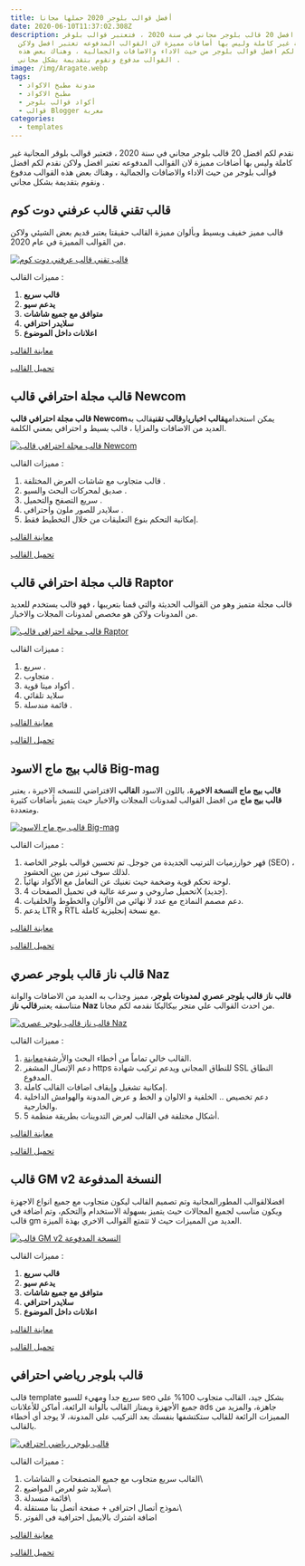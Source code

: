 ```yaml
---
title: أفضل قوالب بلوجر 2020 حملها مجانا
date: 2020-06-10T11:37:02.308Z
description: نقدم لكم افضل 20 قالب بلوجر مجاني في سنة 2020 ، فتعتبر قوالب بلوقر
  المجانية غير كاملة وليس بها أضافات مميزة لان القوالب المدفوعه تعتبر افضل ولاكن
  نقدم لكم افضل قوالب بلوجر من حيث الاداء والاضافات والجمالية ، وهناك بعض هذه
  القوالب مدفوع ونقوم بتقديمة بشكل مجاني .
image: /img/Aragate.webp
tags:
  - مدونة مطبخ الاكواد
  - مطبخ الاكواد
  - أكواد قوالب بلوجر
  - قوالب Blogger معربة
categories:
  - templates
---
```

نقدم لكم افضل 20 قالب بلوجر مجاني في سنة 2020 ، فتعتبر قوالب بلوقر المجانية غير كاملة وليس بها أضافات مميزة لان القوالب المدفوعه تعتبر افضل ولاكن نقدم لكم افضل قوالب بلوجر من حيث الاداء والاضافات والجمالية ، وهناك بعض هذه القوالب مدفوع ونقوم بتقديمة بشكل مجاني .

<!--StartFragment-->

## قالب تقني قالب عرفني دوت كوم

قالب مميز خفيف وبسيط وبألوان مميزة القالب حقيقتا يعتبر قديم بعض الشيئي ولاكن من القوالب المميزة في عام 2020.

[![قالب تقني قالب عرفني دوت كوم](https://1.bp.blogspot.com/-3365JstkflI/Xm0n98EYjWI/AAAAAAAAFvY/MRtmxzijRJI_n2e7LpyES4mOHHTI15m-ACLcBGAsYHQ/s640/%25D9%2582%25D8%25A7%25D9%2584%25D8%25A8%2B%25D8%25A8%25D9%2584%25D9%2588%25D8%25AC%25D8%25B1%2B%25D8%25AA%25D9%2582%25D9%2586%25D9%258A%2B%25281%2529.png "قالب تقني قالب عرفني دوت كوم")](https://1.bp.blogspot.com/-3365JstkflI/Xm0n98EYjWI/AAAAAAAAFvY/MRtmxzijRJI_n2e7LpyES4mOHHTI15m-ACLcBGAsYHQ/s640/%25D9%2582%25D8%25A7%25D9%2584%25D8%25A8%2B%25D8%25A8%25D9%2584%25D9%2588%25D8%25AC%25D8%25B1%2B%25D8%25AA%25D9%2582%25D9%2586%25D9%258A%2B%25281%2529.png)

مميزات القالب :

1. **قالب سريع**
2. **يدعم سيو**
3. **متوافق مع جميع شاشات**
4. **سلايدر احترافي**
5. **اعلانات داخل الموضوع**

[معاينة القالب](https://template-3arrafni-abdoutech.blogspot.com/ "معاينة القالب")

[تحميل القالب](http://hinafinea.com/3xPu "تحميل القالب")

## قالب مجلة احترافي قالب Newcom

**قالب مجلة احترافي قالب Newcom**يمكن استخدامه**قالب اخباري**او**قالب تقني**قالب به العديد من الاضافات والمزايا ، قالب بسيط و احترافي بمعني الكلمة.

[![قالب مجلة احترافي قالب Newcom](https://1.bp.blogspot.com/-lYZVxXv-xOo/XlgVJcPSepI/AAAAAAAAFWw/9Ev2YC17DjIS50HrEyjG70Xy0j-eGNUZwCLcBGAsYHQ/s640/newco.jpg "قالب مجلة احترافي قالب Newcom")](https://1.bp.blogspot.com/-lYZVxXv-xOo/XlgVJcPSepI/AAAAAAAAFWw/9Ev2YC17DjIS50HrEyjG70Xy0j-eGNUZwCLcBGAsYHQ/s1600/newco.jpg)

مميزات القالب :

1. قالب متجاوب مع شاشات العرض المختلفة .
2. صديق لمحركات البحث والسيو .
3. سريع التصفح والتحميل .
4. سلايدر للصور ملون واحترافي .
5. إمكانية التحكم بنوع التعليقات من خلال التخطيط فقط.

[معاينة القالب](http://morebatet.com/2q4R "معاينة القالب")

[تحميل القالب](http://morebatet.com/2q8A "تحميل القالب")

## قالب مجلة احترافي قالب Raptor

قالب مجلة متميز وهو من القوالب الحديثة والتي قمنا بتعريبها ، فهو قالب يستخدم للعديد من المدونات ولاكن هو مخصص لمدونات المجلات والاخبار.

[![قالب مجلة احترافي قالب Raptor](https://1.bp.blogspot.com/-8dFD3ccSt20/Xm0m7nfYBsI/AAAAAAAAFvE/w4DHw7bxn7w6TjkZcuibC3b_VXPoWaR_gCLcBGAsYHQ/s640/%25D9%2582%25D8%25A7%25D9%2584%25D8%25A8%2B%25D9%2585%25D8%25AC%25D9%2584%25D8%25A9%2B%25D8%25A7%25D8%25AD%25D8%25AA%25D8%25B1%25D8%25A7%25D9%2581%25D9%258A.png "قالب مجلة احترافي قالب Raptor")](https://1.bp.blogspot.com/-8dFD3ccSt20/Xm0m7nfYBsI/AAAAAAAAFvE/w4DHw7bxn7w6TjkZcuibC3b_VXPoWaR_gCLcBGAsYHQ/s640/%25D9%2582%25D8%25A7%25D9%2584%25D8%25A8%2B%25D9%2585%25D8%25AC%25D9%2584%25D8%25A9%2B%25D8%25A7%25D8%25AD%25D8%25AA%25D8%25B1%25D8%25A7%25D9%2581%25D9%258A.png)

مميزات القالب :

1. سريع .
2. متجاوب .
3. أكواد ميتا قوية .
4. سلايد تلقائي
5. قائمة مندسلة .

[معاينة القالب](https://raptor-rtl.blogspot.com/ "معاينة القالب")

[تحميل القالب](http://hinafinea.com/44mp "تحميل القالب")

## قالب بيج ماج الاسود Big-mag

**قالب بيج ماج النسخة الاخيرة**، باللون الاسود **القالب** الافتراضي للنسخه الاخيرة ، يعتبر **قالب بيج ماج** من افضل القوالب لمدونات المجلات والاخبار حيث يتميز بأضافات كثيرة ومتعددة.

[![قالب بيج ماج الاسود Big-mag](https://1.bp.blogspot.com/-uEVt5y04AcE/Xm0neG6aXhI/AAAAAAAAFvM/S-zrlklWy8oRlLsuY4Y71QQkNijtN6xWACLcBGAsYHQ/s640/%25D9%2582%25D8%25A7%25D9%2584%25D8%25A8-%25D8%25A8%25D9%258A%25D8%25AC-%25D9%2585%25D8%25A7%25D8%25AC.png "قالب بيج ماج الاسود Big-mag")](https://1.bp.blogspot.com/-uEVt5y04AcE/Xm0neG6aXhI/AAAAAAAAFvM/S-zrlklWy8oRlLsuY4Y71QQkNijtN6xWACLcBGAsYHQ/s640/%25D9%2582%25D8%25A7%25D9%2584%25D8%25A8-%25D8%25A8%25D9%258A%25D8%25AC-%25D9%2585%25D8%25A7%25D8%25AC.png)

مميزات القالب :

1. قهر خوارزميات الترتيب الجديدة من جوجل. تم تحسين قوالب بلوجر الخاصة (SEO) ، لذلك سوف تبرز من بين الحشود.
2. لوحة تحكم قوية وضخمة حيث تغنيك عن التعامل مع الأكواد نهائياً.
3. تحميل صاروخي و سرعة عالية في تحميل الصفحات 4X (جديد).
4. دعم مصمم النماذج مع عدد لا نهائي من الألوان والخطوط والخلفيات.
5. يدعم LTR و RTL مع نسخة إنجليزية كاملة.

[معاينة القالب](https://bigmag-demo.blogspot.com/ "معاينة القالب")

[تحميل القالب](http://crefranek.com/4rIL "تحميل القالب")

## قالب ناز قالب بلوجر عصري Naz

**قالب ناز قالب بلوجر عصري لمدونات بلوجر**، مميز وجذاب به العديد من الاضافات والوانة متناسقه يعتبر**قالب ناز Naz** من احدث القوالب علي متجر بيكاليكا نقدمه لكم مجانا.

[![قالب ناز قالب بلوجر عصري Naz](https://1.bp.blogspot.com/-zRU-QCrDm-Y/Xm0oyUrobbI/AAAAAAAAFvo/ZxDV58Xt9qo2j013MvExKW0QorBu73e6gCLcBGAsYHQ/s640/%25D9%2582%25D8%25A7%25D9%2584%25D8%25A8-%25D9%2586%25D8%25A7%25D8%25B2.png "قالب ناز قالب بلوجر عصري Naz")](https://1.bp.blogspot.com/-zRU-QCrDm-Y/Xm0oyUrobbI/AAAAAAAAFvo/ZxDV58Xt9qo2j013MvExKW0QorBu73e6gCLcBGAsYHQ/s640/%25D9%2582%25D8%25A7%25D9%2584%25D8%25A8-%25D9%2586%25D8%25A7%25D8%25B2.png)

مميزات القالب :

1. القالب خالي تماماً من أخطاء البحث والأرشفة[معاينة](https://www.abdeo8.com/p/redirect.html?&&url=_https://search.google.com/structured-data/testing-tool/u/0/?hl=ar#url=https://naz-demo.blogspot.com/).
2. دعم الإتصال المشفر https للنطاق المجاني ويدعم تركيب شهادة SSL النطاق المدفوع.
3. إمكانية تشغيل وإيقاف اضافات القالب كاملة.
4. دعم تخصيص .. الخلفية و الالوان و الخط و عرض المدونة والهوامش الداخلية والخارجية.
5. 5 أشكال مختلفة في القالب لعرض التدوينات بطريقة منظمة.

[معاينة القالب](https://naz-demo.blogspot.com/ "معاينة القالب")

[تحميل القالب](http://crefranek.com/4q0t "تحميل القالب")

## قالب GM v2 النسخة المدفوعة

افضلالقوالب المطورالمجانية وتم تصميم القالب ليكون متجاوب مع جميع انواع الاجهزة ويكون مناسب لجميع المجالات حيث يتميز بسهولة الاستخدام والتحكم، وتم اضافة في قالب gm العديد من المميزات حيث لا تتمتع القوالب الاخري بهذة الميزة.

[![قالب GM v2 النسخة المدفوعة](https://1.bp.blogspot.com/-c6xKRfT3Q60/Xl_iu7g4gXI/AAAAAAAAFlU/lDAdd3YFeqkrfLxzMVG-Fek9ScowL4l4QCLcBGAsYHQ/s640/%25D8%25AA%25D8%25AD%25D9%2585%25D9%258A%25D9%2584%2B%25D9%2582%25D8%25A7%25D9%2584%25D8%25A8%2Bgm%2B2019.jpg "قالب GM v2 النسخة المدفوعة")](https://1.bp.blogspot.com/-c6xKRfT3Q60/Xl_iu7g4gXI/AAAAAAAAFlU/lDAdd3YFeqkrfLxzMVG-Fek9ScowL4l4QCLcBGAsYHQ/s640/%25D8%25AA%25D8%25AD%25D9%2585%25D9%258A%25D9%2584%2B%25D9%2582%25D8%25A7%25D9%2584%25D8%25A8%2Bgm%2B2019.jpg)

مميزات القالب :

1. **قالب سريع**
2. **يدعم سيو**
3. **متوافق مع جميع شاشات**
4. **سلايدر احترافي**
5. **اعلانات داخل الموضوع**

[معاينة القالب](http:/# "معاينة القالب")

[تحميل القالب](http://crefranek.com/22VY "تحميل القالب")

## قالب بلوجر رياضي احترافي

قالب template سريع جدا ومهيء للسيو seo بشكل جيد، القالب متجاوب 100% علي جميع الأجهزة ويمتاز القالب بألوانة الرائعة، أماكن للأعلانات ads جاهزة، والمزيد من المميزات الرائعة للقالب ستكتشفها بنفسك بعد التركيب علي المدونة، لا يوجد أي أخطاء بالقالب.

[![قالب بلوجر رياضي احترافي](https://1.bp.blogspot.com/-X2LEpA9wasw/Xlv3AIBmUFI/AAAAAAAAFfY/8nrUfBo8Hbkq0Iw5L1KHdr-R2U1OtV4MwCLcBGAsYHQ/s640/1.png "قالب بلوجر رياضي احترافي")](https://1.bp.blogspot.com/-X2LEpA9wasw/Xlv3AIBmUFI/AAAAAAAAFfY/8nrUfBo8Hbkq0Iw5L1KHdr-R2U1OtV4MwCLcBGAsYHQ/s1600/1.png)

مميزات القالب :

1. القالب سريع متجاوب مع جميع المتصفحات و الشاشات\
2. سلايد شو لعرض المواضيع\
3. قائمة منسدلة\
4. نموذج أتصال احترافى + صفحة أتصل بنا مستقلة\
5. اضافة اشترك بالايميل احترافية فى الفوتر

[معاينة القالب](http://abtaal-template.blogspot.com.eg/ "معاينة القالب")

[تحميل القالب](http://morebatet.com/4lAP "تحميل القالب")

<!--EndFragment-->